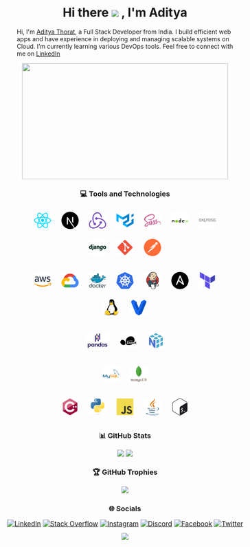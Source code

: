 <!-- ### Hi there 👋 -->

<!--
**thorataditya14/thorataditya14** is a ✨ _special_ ✨ repository because its `README.md` (this file) appears on your GitHub profile.

Here are some ideas to get you started:

- 🔭 I’m currently working on ...
- 🌱 I’m currently learning ...
- 👯 I’m looking to collaborate on ...
- 🤔 I’m looking for help with ...
- 💬 Ask me about ...
- 📫 How to reach me: ...
- 😄 Pronouns: ...
- ⚡ Fun fact: ...
-->

# <div align="center"> Hi there <img src="https://camo.githubusercontent.com/e8e7b06ecf583bc040eb60e44eb5b8e0ecc5421320a92929ce21522dbc34c891/68747470733a2f2f6d656469612e67697068792e636f6d2f6d656469612f6876524a434c467a6361737252346961377a2f67697068792e676966" height="30px"> , I'm Aditya </div>  

Hi, I'm [Aditya Thorat](https://adityathorat.tech), a Full Stack Developer from India. I build efficient web apps and have experience in deploying and managing scalable systems on Cloud. I’m currently learning various DevOps tools. Feel free to connect with me on [LinkedIn](https://www.linkedin.com/in/adityathorat/)

<div align="center">

<img align="center" height='270' width='480' src='./assets/gifs/typing.gif'/>

### 💻 Tools and Technologies

<!-- Development -->
<a href="https://reactjs.org/" target="_blank"><img style="margin: 10px" src="././assets/images/skills/development/reactjs.svg" alt="React" height="40px" /></a>
<a href="https://nextjs.org/" target="_blank"><img style="margin: 10px" src="././assets/images/skills/development/nextjs.svg" alt="NextJS" height="40px" /></a>
<a href="https://redux.js.org/" target="_blank"><img style="margin: 10px" src="././assets/images/skills/development/redux.svg" alt="Redux" height="40px" /></a>
<a href="https://mui.com/" target="_blank"><img style="margin: 10px" src="././assets/images/skills/development/materialui.svg" alt="MaterialUI" height="40px" /></a>
<a href="https://sass-lang.com/" target="_blank"><img style="margin: 10px" src="././assets/images/skills/development/sass.svg" alt="Sass" height="40px" /></a>
<a href="https://nodejs.org/" target="_blank"><img style="margin: 10px" src="././assets/images/skills/development/nodejs.svg" alt="NodeJS" height="40px" /></a>
<a href="https://expressjs.com/" target="_blank"><img style="margin: 10px" src="././assets/images/skills/development/expressjs.svg" alt="ExpressJS" height="40px" /></a>
<a href="https://www.djangoproject.com/" target="_blank"><img style="margin: 10px" src="././assets/images/skills/development/django.svg" alt="Django" height="40px" /></a>
<a href="https://git-scm.com/" target="_blank"><img style="margin: 10px" src="././assets/images/skills/development/git.svg" alt="Git" height="40px" /></a>
<a href="https://www.postman.com/" target="_blank"><img style="margin: 10px" src="././assets/images/skills/development/postman.svg" alt="Postman" height="40px" /></a>

<!-- Cloud/DevOps -->
<a href="https://aws.amazon.com/" target="_blank"><img style="margin: 10px" src="././assets/images/skills/cloud/aws.svg" alt="AWS" height="40px" /></a>
<a href="https://cloud.google.com/" target="_blank"><img style="margin: 10px" src="././assets/images/skills/cloud/google-cloud.svg" alt="GCP" height="40px" /></a>
<a href="https://www.docker.com/" target="_blank"><img style="margin: 10px" src="././assets/images/skills/cloud/docker.svg" alt="Docker" height="40px" /></a>
<a href="https://kubernetes.io/" target="_blank"><img style="margin: 10px" src="././assets/images/skills/cloud/kubernetes.svg" alt="Kubernetes" height="40px" /></a>
<a href="https://www.jenkins.io/" target="_blank"><img style="margin: 10px" src="././assets/images/skills/cloud/jenkins.svg" alt="Jenkins" height="40px" /></a>
<a href="https://www.ansible.com/" target="_blank"><img style="margin: 10px" src="././assets/images/skills/cloud/ansible.svg" alt="Ansible" height="40px" /></a>
<a href="https://www.terraform.io/" target="_blank"><img style="margin: 10px" src="././assets/images/skills/cloud/terraform.svg" alt="Terraform" height="40px" /></a>
<a href="https://www.linux.org/" target="_blank"><img style="margin: 10px" src="././assets/images/skills/cloud/linux.svg" alt="Linux" height="40px" /></a>
<a href="https://www.vagrantup.com/" target="_blank"><img style="margin: 10px" src="././assets/images/skills/cloud/vagrant.svg" alt="Vagrant" height="40px" /></a>

<!-- Machine Learning -->
<!-- Databases -->
<a href="https://pandas.pydata.org/" target="_blank"><img style="margin: 10px" src="././assets/images/skills/machine-learning/pandas.svg" alt="Pandas" height="40px" /></a>
<a href="https://scikit-learn.org/stable/" target="_blank"><img style="margin: 10px" src="././assets/images/skills/machine-learning/scikit-learn.svg" alt="Scikit Learn" height="40px" /></a>
<a href="https://numpy.org/" target="_blank"><img style="margin: 10px" src="././assets/images/skills/machine-learning/numpy.svg" alt="NumPy" height="40px" /></a>

<a href="https://www.mysql.com/" target="_blank"><img style="margin: 10px" src="././assets/images/skills/databases/mysql.svg" alt="MySQL" height="40px" /></a>
<a href="https://www.mongodb.com/" target="_blank"><img style="margin: 10px" src="././assets/images/skills/databases/mongodb.svg" alt="MongoDB" height="40px" /></a>

<!-- Languages -->
<a href="https://isocpp.org/" target="_blank"><img style="margin: 10px" src="././assets/images/skills/programming-languages/cpp.svg" alt="CPP" height="40px" /></a>
<a href="https://www.python.org/" target="_blank"><img style="margin: 10px" src="././assets/images/skills/programming-languages/python.svg" alt="Python" height="40px" /></a>
<a href="https://developer.mozilla.org/en-US/docs/Web/JavaScript/" target="_blank"><img style="margin: 10px" src="././assets/images/skills/programming-languages/javascript.svg" alt="JavaScript" height="40px" /></a>
<a href="https://www.java.com/" target="_blank"><img style="margin: 10px" src="././assets/images/skills/programming-languages/java.svg" alt="Java" height="40px" /></a>
<a href="https://www.gnu.org/software/bash/" target="_blank"><img style="margin: 10px" src="././assets/images/skills/cloud/bash.svg" alt="Bash" height="40px" /></a>

### 📊 GitHub Stats

![](https://github-readme-stats.vercel.app/api?username=thorataditya14&theme=default&hide_border=true&include_all_commits=true&count_private=true)
![](https://github-readme-stats.vercel.app/api/top-langs/?username=thorataditya14&theme=default&hide_border=true&include_all_commits=true&count_private=true&layout=compact)
<!-- ![](https://github-readme-streak-stats.herokuapp.com/?user=thorataditya14&theme=default&hide_border=true) -->

### 🏆 GitHub Trophies

![](https://github-profile-trophy.vercel.app/?username=thorataditya14&theme=discord&no-frame=false&no-bg=true&margin-w=4)

### 🌐 Socials

<div align="center" style="transform: scale(1.1)">

[![LinkedIn](https://img.shields.io/badge/LinkedIn-%230077B5.svg?logo=linkedin&logoColor=white)](https://linkedin.com/in/adityathorat)
[![Stack Overflow](https://img.shields.io/badge/-Stackoverflow-FE7A16?logo=stack-overflow&logoColor=white)](https://stackoverflow.com/users/16890496)
[![Instagram](https://img.shields.io/badge/Instagram-%23E4405F.svg?logo=Instagram&logoColor=white)](https://instagram.com/thorataditya14)
[![Discord](https://img.shields.io/badge/Discord-%237289DA.svg?logo=discord&logoColor=white)](https://discord.gg/adityat1704#2010)
[![Facebook](https://img.shields.io/badge/Facebook-%231877F2.svg?logo=Facebook&logoColor=white)](https://facebook.com/thorataditya14)
[![Twitter](https://img.shields.io/badge/Twitter-%231DA1F2.svg?logo=Twitter&logoColor=white)](https://twitter.com/thorataditya14)

</div>  
    <img src="https://komarev.com/ghpvc/?username=rishavanand&&style=flat-square" height="20px"/>
</div>  
